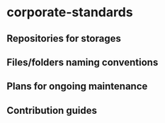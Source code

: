# corporate-standards

## Repositories for storages

## Files/folders naming conventions

## Plans for ongoing maintenance

## Contribution guides

